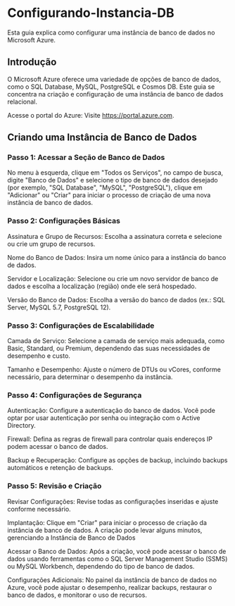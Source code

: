 # Configurando-Instancia-DB

Esta guia explica como configurar uma instância de banco de dados no Microsoft Azure.

## Introdução

O Microsoft Azure oferece uma variedade de opções de banco de dados, como o SQL Database, MySQL, PostgreSQL e Cosmos DB. Este guia se concentra na criação e configuração de uma instância de banco de dados relacional.

Acesse o portal do Azure: Visite https://portal.azure.com.


## Criando uma Instância de Banco de Dados

### Passo 1: Acessar a Seção de Banco de Dados

No menu à esquerda, clique em "Todos os Serviços", no campo de busca, digite "Banco de Dados" e selecione o tipo de banco de dados desejado (por exemplo, "SQL Database", "MySQL", "PostgreSQL"), clique em "Adicionar" ou "Criar" para iniciar o processo de criação de uma nova instância de banco de dados.

### Passo 2: Configurações Básicas

Assinatura e Grupo de Recursos: Escolha a assinatura correta e selecione ou crie um grupo de recursos.

Nome do Banco de Dados: Insira um nome único para a instância do banco de dados.

Servidor e Localização: Selecione ou crie um novo servidor de banco de dados e escolha a localização (região) onde ele será hospedado.

Versão do Banco de Dados: Escolha a versão do banco de dados (ex.: SQL Server, MySQL 5.7, PostgreSQL 12).

### Passo 3: Configurações de Escalabilidade

Camada de Serviço: Selecione a camada de serviço mais adequada, como Basic, Standard, ou Premium, dependendo das suas necessidades de desempenho e custo.

Tamanho e Desempenho: Ajuste o número de DTUs ou vCores, conforme necessário, para determinar o desempenho da instância.

### Passo 4: Configurações de Segurança

Autenticação: Configure a autenticação do banco de dados. Você pode optar por usar autenticação por senha ou integração com o Active Directory.

Firewall: Defina as regras de firewall para controlar quais endereços IP podem acessar o banco de dados.

Backup e Recuperação: Configure as opções de backup, incluindo backups automáticos e retenção de backups.

### Passo 5: Revisão e Criação

Revisar Configurações: Revise todas as configurações inseridas e ajuste conforme necessário.

Implantação: Clique em "Criar" para iniciar o processo de criação da instância de banco de dados. A criação pode levar alguns minutos, gerenciando a Instância de Banco de Dados

Acessar o Banco de Dados: Após a criação, você pode acessar o banco de dados usando ferramentas como o SQL Server Management Studio (SSMS) ou MySQL Workbench, dependendo do tipo de banco de dados.

Configurações Adicionais: No painel da instância de banco de dados no Azure, você pode ajustar o desempenho, realizar backups, restaurar o banco de dados, e monitorar o uso de recursos.
